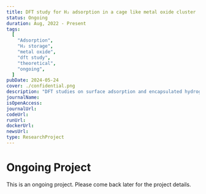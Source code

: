 ```yaml
---
title: DFT study for H₂ adsorption in a cage like metal oxide cluster
status: Ongoing
duration: Aug, 2022 - Present
tags:
  [
    "Adsorption",
    "H₂ storage",
    "metal oxide",
    "dft study",
    "theoretical",
    "ongoing",
  ]
pubDate: 2024-05-24
cover: ./confidential.png
description: "DFT studies on surface adsorption and encapsulated hydrogen storage in a cage like metal oxide cluster."
journalName:
isOpenAccess:
journalUrl:
codeUrl:
runUrl:
dockerUrl:
newsUrl:
type: ResearchProject
---
```


# Ongoing Project

This is an ongoing project. Please come back later for the project details.
